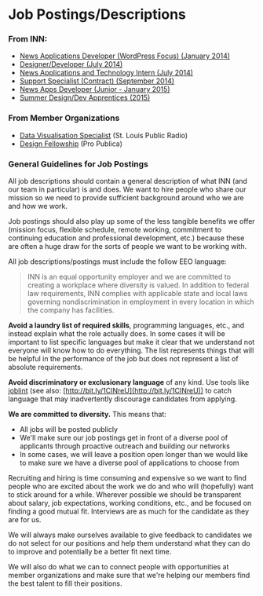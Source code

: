 # Job Postings/Descriptions

### From INN:

-  [News Applications Developer (WordPress Focus) (January 2014)](INN-news-apps-developer-wordpress-2014.md)
-  [Designer/Developer (July 2014)](INN-designer-2015.md)
-  [News Applications and Technology Intern (July 2014)](INN-dev-intern-2014.md)
-  [Support Specialist (Contract) (September 2014)](INN-support-specialist-2014.md)
-  [News Apps Developer (Junior - January 2015)](INN-developer-junior-2015.md)
-  [Summer Design/Dev Apprentices (2015)](INN-summer-apprentices-2015.md)

### From Member Organizations

- [Data Visualisation Specialist](stl-public-radio-data-visualisation-specialist-2015.md) (St. Louis Public Radio)
- [Design Fellowship](pro-publica-design-fellowship-2015.md) (Pro Publica)


### General Guidelines for Job Postings

All job descriptions should contain a general description of what INN (and our team in particular) is and does. We want to hire people who share our mission so we need to provide sufficient background around who we are and how we work.

Job postings should also play up some of the less tangible benefits we offer (mission focus, flexible schedule, remote working, commitment to continuing education and professional development, etc.) because these are often a huge draw for the sorts of people we want to be working with.

All job descriptions/postings must include the follow EEO language:

> INN is an equal opportunity employer and we are committed to creating a workplace where diversity is valued. In addition to federal law requirements, INN complies with applicable state and local laws governing nondiscrimination in employment in every location in which the company has facilities.

**Avoid a laundry list of required skills**, programming languages, etc., and instead explain what the role actually does. In some cases it will be important to list specific languages but make it clear that we understand not everyone will know how to do everything. The list represents things that will be helpful in the performance of the job but does not represent a list of absolute requirements.

**Avoid discriminatory or exclusionary language** of any kind. Use tools like [joblint](https://github.com/rowanmanning/joblint) (see also: [http://bit.ly/1CINreU](http://bit.ly/1CINreU)) to catch language that may inadvertently discourage candidates from applying.

**We are committed to diversity.** This means that:

- All jobs will be posted publicly
- We'll make sure our job postings get in front of a diverse pool of applicants through proactive outreach and building our networks 
- In some cases, we will leave a position open longer than we would like to make sure we have a diverse pool of applications to choose from

Recruiting and hiring is time consuming and expensive so we want to find people who are excited about the work we do and who will (hopefully) want to stick around for a while. Wherever possible we should be transparent about salary, job expectations, working conditions, etc., and be focused on finding a good mutual fit. Interviews are as much for the candidate as they are for us.

We will always make ourselves available to give feedback to candidates we do not select for our positions and help them understand what they can do to improve and potentially be a better fit next time.

We will also do what we can to connect people with opportunities at member organizations and make sure that we're helping our members find the best talent to fill their positions.
